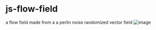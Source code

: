 # js-flow-field
a flow field made from a a perlin noise randomized vector field
![image](https://user-images.githubusercontent.com/22344603/153439788-ed962275-10bb-4506-82c8-c99e31509165.png)
